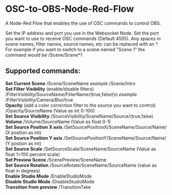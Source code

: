 # OSC-to-OBS-Node-Red-Flow
A Node-Red Flow that enables the use of OSC commands to control OBS. 

Set the IP address and port you use in the Websocket Node. Set the port you want to use to receive OSC commands (Default 4555).
Any spaces in scene names, filter names, source names, etc can be replaced with an \*. For example if you want to switch to 
a scene named "Scene 1" the command would be /Scene/Scene\*1

## Supported commands:

**Set Current Scene** /Scene/SceneName *example* /Scene/Intro  
**Set Filter Visibility** (enable/disable filters) /FilterVisibility/SourceName/FilterName/(true,false)\n *example* /FilterVisibility/Camera/Blur/true  
**Opacity** (add a color correction filter to the source you want to control) /Opacity/SourceName (Value as int 0-100)  
**Set Source Visibility** /SourceVisibility/SceneName/Source/(true,false)  
**Volume** /Volume/SourceName (Value as float 0-1)  
**Set Source Position X axis** /SetSourcePositionX/SceneName/Source/Name/ (X postion as int)   
**Set Source Position Y axis** /SetSourcePositionY/SceneName/Source/Name/ (Y postion as int)   
**Set Source Scale** /SetSourceScale/SceneName/SourceName (Value as float 1=100 percent scale)  
**Set Preview Scene** /ScenePreview/SceneName  
**Set Source Rotation** /SourceRotate/SceneName/SourceName (value as float in degrees)  
**Enable Studio Mode** /EnableStudioMode  
**Disable Studio Mode** /DisableStudioMode  
**Transition from preview** /TransitionTake  

